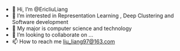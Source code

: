 - 👋 Hi, I’m @EricliuLiang
- 👀 I’m interested in Representation Learning , Deep Clustering and Software development
- 🌱 My major is computer science and technology
- 💞️ I’m looking to collaborate on ...
- 📫 How to reach me liu_liang97@163.com

<!---
EricliuLiang/EricliuLiang is a ✨ special ✨ repository because its `README.md` (this file) appears on your GitHub profile.
You can click the Preview link to take a look at your changes.
--->
